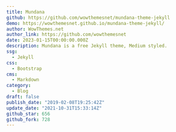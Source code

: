 ```yaml
---
title: Mundana
github: https://github.com/wowthemesnet/mundana-theme-jekyll
demo: https://wowthemesnet.github.io/mundana-theme-jekyll/
author: WowThemes.net
author_link: https://github.com/wowthemesnet
date: 2023-01-15T00:00:00.000Z
description: Mundana is a free Jekyll theme, Medium styled.
ssg:
  - Jekyll
css:
  - Bootstrap
cms:
  - Markdown
category:
  - Blog
draft: false
publish_date: "2019-02-08T19:25:42Z"
update_date: "2021-10-31T15:33:14Z"
github_star: 656
github_fork: 728
---
```

